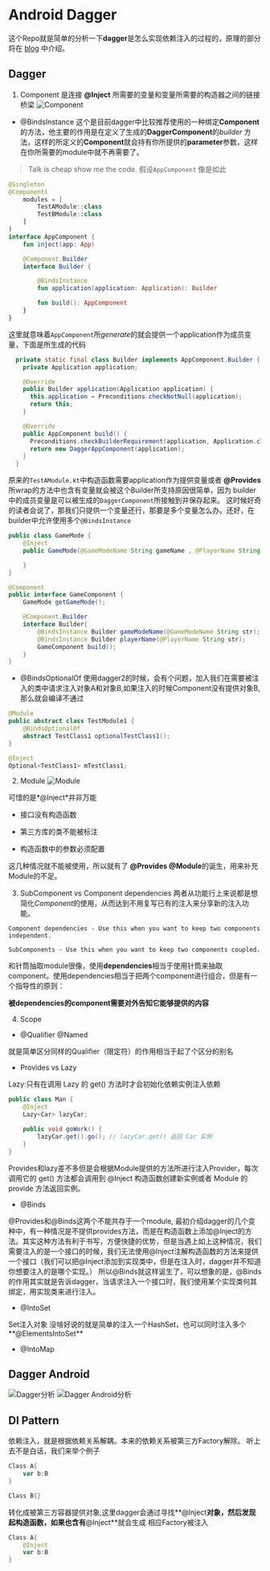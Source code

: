 # Android Dagger
这个Repo就是简单的分析一下**dagger**是怎么实现依赖注入的过程的，原理的部分将在 [blog](https://qifanyang.com) 中介绍。

## Dagger

1. Component 是连接 **@Inject** 所需要的变量和变量所需要的构造器之间的链接桥梁
![Component](https://raw.githubusercontent.com/underwindfall/blogAssets/master/blog/dagger/component.png)
- @BindsInstance
这个是目前dagger中比较推荐使用的一种绑定**Component**的方法，他主要的作用是在定义了生成的**DaggerComponent**的*builder*
方法，这样的所定义的**Component**就会持有你所提供的**parameter**参数，这样在你所需要的module中就不再需要了。

>Talk is cheap show me the code.
假设`AppComponent` 像是如此

```kotlin
@Singleton
@Component(
    modules = [
        TestAModule::class
        TestBModule::class
    ]
)
interface AppComponent {
    fun inject(app: App)

    @Component.Builder
    interface Builder {

        @BindsInstance
        fun application(application: Application): Builder

        fun build(): AppComponent
    }
}
```
这里就意味着`AppComponent`所*generate*的就会提供一个application作为成员变量，下面是所生成的代码

```java
  private static final class Builder implements AppComponent.Builder {
    private Application application;

    @Override
    public Builder application(Application application) {
      this.application = Preconditions.checkNotNull(application);
      return this;
    }

    @Override
    public AppComponent build() {
      Preconditions.checkBuilderRequirement(application, Application.class);
      return new DaggerAppComponent(application);
    }
  }
```
原来的`TestAModule.kt`中构造函数需要application作为提供变量或者 **@Provides** 所wrap的方法中也含有变量就会被这个Builder所支持原因很简单，因为
builder中的成员变量是可以被生成的`DaggerComponent`所接触到并保存起来。
这时候好奇的读者会说了，那我们只提供一个变量还行，那要是多个变量怎么办。还好，在builder中允许使用多个`@BindsInstance`

```java
public class GameMode {
    @Inject
    public GameMode(@GameModeName String gameName , @PlayerName String playerName){

    }
}

@Component
public interface GameComponent {
    GameMode getGameMode();

    @Component.Builder
    interface Builder{
        @BindsInstance Builder gameModeName(@GameModeName String str);
        @BindsInstance Builder playerName(@PlayerName String str);
        GameComponent build();
    }
}
```

- @BindsOptionalOf
 使用dagger2的时候，会有个问题，加入我们在需要被注入的类中请求注入对象A和对象B,如果注入的时候Component没有提供对象B,那么就会编译不通过

```java
@Module
public abstract class TestModule1 {
    @BindsOptionalOf
    abstract TestClass1 optionalTestClass1();
}

@Inject
Optional<TestClass1> mTestClass1;
```

2. Module
![Module](https://raw.githubusercontent.com/underwindfall/blogAssets/master/blog/kotlin/Module.png)

可惜的是*@Inject*并非万能

- 接口没有构造函数

- 第三方库的类不能被标注

- 构造函数中的参数必须配置

这几种情况就不能被使用，所以就有了 **@Provides @Module**的诞生，用来补充Module的不足。

3. SubComponent vs Component dependencies
两者从功能行上来说都是想简化*Component*的使用，从而达到不用复写已有的注入来分享新的注入功能。
```
Component dependencies - Use this when you want to keep two components independent.

SubComponents - Use this when you want to keep two components coupled.
```

和针筒抽取module很像，使用**dependencies**相当于使用针筒来抽取component。使用dependencies相当于把两个component进行组合，但是有一个指导性的原则：

**被dependencies的component需要对外告知它能够提供的内容**

4. Scope

- @Qualifier @Named

就是简单区分同样的Qualifier（限定符）的作用相当于起了个区分的别名

- Provides vs Lazy

Lazy:只有在调用 Lazy<T> 的 get() 方法时才会初始化依赖实例注入依赖
```java
public class Man {
    @Inject
    Lazy<Car> lazyCar;

    public void goWork() {
        lazyCar.get().go(); // lazyCar.get() 返回 Car 实例
    }
}
```
Provides和lazy差不多但是会根据Module提供的方法所进行注入Provider<T>，每次调用它的 get() 方法都会调用到 @Inject 构造函数创建新实例或者 Module 的 provide 方法返回实例。

- @Binds

@Provides和@Binds这两个不能共存于一个module,
最初介绍dagger的几个变种中，有一种情况是不提供provides方法，而是在构造函数上添加@Inject的方法。其实这种方法有利于书写，方便快捷的优势，但是当遇上如上这种情况，我们需要注入的是一个接口的时候，我们无法使用@Inject注解构造函数的方法来提供一个接口（我们可以把@Inject添加到实现类中，但是在注入时，dagger并不知道你想要注入的是哪个实现。）
所以@Binds就这样诞生了，可以想象的是，@Binds的作用其实就是告诉dagger，当请求注入一个接口时，我们使用某个实现类何其绑定，用实现类来进行注入。

- @IntoSet

Set注入对象 没啥好说的就是简单的注入一个HashSet，也可以同时注入多个**@ElementsIntoSet**

- @IntoMap

## Dagger Android

![Dagger分析](https://raw.githubusercontent.com/underwindfall/blogAssets/master/blog/dagger/Dagger.png)
![Dagger Android分析](https://raw.githubusercontent.com/underwindfall/blogAssets/master/blog/dagger/Dagger%20Android.png)

## DI Pattern
依赖注入，就是根据依赖关系解耦。本来的依赖关系被第三方Factory解除。
听上去不是白话，我们来举个例子

```kotlin
Class A{
    var b:B
}

Class B{}
```
转化成被第三方容器提供对象,这里dagger会通过寻找**@Inject**对象，然后发现起构造函数，如果也含有**@Inject**就会生成
相应Factory被注入
```kotlin
Class A{
    @Inject
    var b:B
}
```


